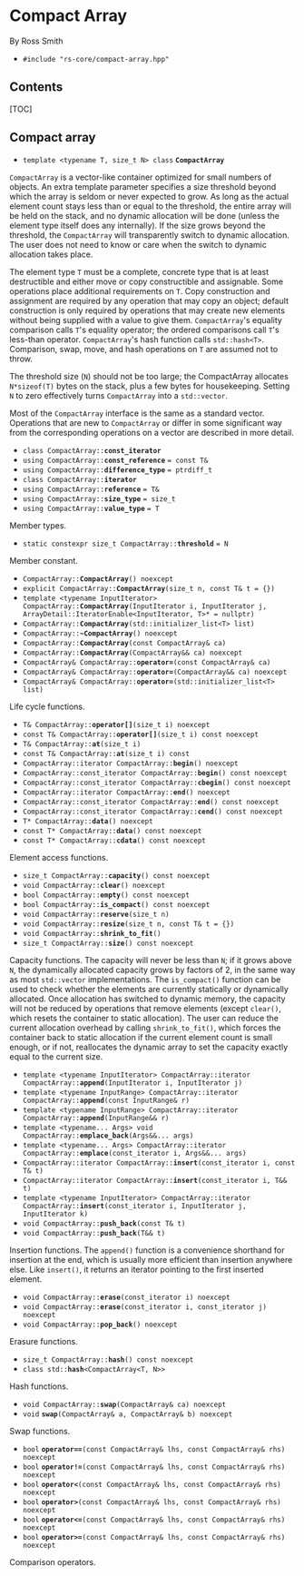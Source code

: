 # Compact Array #

By Ross Smith

* `#include "rs-core/compact-array.hpp"`

## Contents ##

[TOC]

## Compact array ##

* `template <typename T, size_t N> class` **`CompactArray`**

`CompactArray` is a vector-like container optimized for small numbers of
objects. An extra template parameter specifies a size threshold beyond which
the array is seldom or never expected to grow. As long as the actual element
count stays less than or equal to the threshold, the entire array will be held
on the stack, and no dynamic allocation will be done (unless the element type
itself does any internally). If the size grows beyond the threshold, the
`CompactArray` will transparently switch to dynamic allocation. The user does
not need to know or care when the switch to dynamic allocation takes place.

The element type `T` must be a complete, concrete type that is at least
destructible and either move or copy constructible and assignable. Some
operations place additional requirements on `T`. Copy construction and
assignment are required by any operation that may copy an object; default
construction is only required by operations that may create new elements
without being supplied with a value to give them. `CompactArray`'s equality
comparison calls `T`'s equality operator; the ordered comparisons call `T`'s
less-than operator. `CompactArray`'s hash function calls `std::hash<T>`.
Comparison, swap, move, and hash operations on `T` are assumed not to throw.

The threshold size (`N`) should not be too large; the CompactArray allocates
`N*sizeof(T)` bytes on the stack, plus a few bytes for housekeeping. Setting
`N` to zero effectively turns `CompactArray` into a `std::vector`.

Most of the `CompactArray` interface is the same as a standard vector.
Operations that are new to `CompactArray` or differ in some significant way
from the corresponding operations on a vector are described in more detail.

* `class CompactArray::`**`const_iterator`**
* `using CompactArray::`**`const_reference`** `= const T&`
* `using CompactArray::`**`difference_type`** `= ptrdiff_t`
* `class CompactArray::`**`iterator`**
* `using CompactArray::`**`reference`** `= T&`
* `using CompactArray::`**`size_type`** `= size_t`
* `using CompactArray::`**`value_type`** `= T`

Member types.

* `static constexpr size_t CompactArray::`**`threshold`** `= N`

Member constant.

* `CompactArray::`**`CompactArray`**`() noexcept`
* `explicit CompactArray::`**`CompactArray`**`(size_t n, const T& t = {})`
* `template <typename InputIterator> CompactArray::`**`CompactArray`**`(InputIterator i, InputIterator j, ArrayDetail::IteratorEnable<InputIterator, T>* = nullptr)`
* `CompactArray::`**`CompactArray`**`(std::initializer_list<T> list)`
* `CompactArray::`**`~CompactArray`**`() noexcept`
* `CompactArray::`**`CompactArray`**`(const CompactArray& ca)`
* `CompactArray::`**`CompactArray`**`(CompactArray&& ca) noexcept`
* `CompactArray& CompactArray::`**`operator=`**`(const CompactArray& ca)`
* `CompactArray& CompactArray::`**`operator=`**`(CompactArray&& ca) noexcept`
* `CompactArray& CompactArray::`**`operator=`**`(std::initializer_list<T> list)`

Life cycle functions.

* `T& CompactArray::`**`operator[]`**`(size_t i) noexcept`
* `const T& CompactArray::`**`operator[]`**`(size_t i) const noexcept`
* `T& CompactArray::`**`at`**`(size_t i)`
* `const T& CompactArray::`**`at`**`(size_t i) const`
* `CompactArray::iterator CompactArray::`**`begin`**`() noexcept`
* `CompactArray::const_iterator CompactArray::`**`begin`**`() const noexcept`
* `CompactArray::const_iterator CompactArray::`**`cbegin`**`() const noexcept`
* `CompactArray::iterator CompactArray::`**`end`**`() noexcept`
* `CompactArray::const_iterator CompactArray::`**`end`**`() const noexcept`
* `CompactArray::const_iterator CompactArray::`**`cend`**`() const noexcept`
* `T* CompactArray::`**`data`**`() noexcept`
* `const T* CompactArray::`**`data`**`() const noexcept`
* `const T* CompactArray::`**`cdata`**`() const noexcept`

Element access functions.

* `size_t CompactArray::`**`capacity`**`() const noexcept`
* `void CompactArray::`**`clear`**`() noexcept`
* `bool CompactArray::`**`empty`**`() const noexcept`
* `bool CompactArray::`**`is_compact`**`() const noexcept`
* `void CompactArray::`**`reserve`**`(size_t n)`
* `void CompactArray::`**`resize`**`(size_t n, const T& t = {})`
* `void CompactArray::`**`shrink_to_fit`**`()`
* `size_t CompactArray::`**`size`**`() const noexcept`

Capacity functions. The capacity will never be less than `N`; if it grows
above `N`, the dynamically allocated capacity grows by factors of 2, in the
same way as most `std::vector` implementations. The `is_compact()` function
can be used to check whether the elements are currently statically or
dynamically allocated. Once allocation has switched to dynamic memory, the
capacity will not be reduced by operations that remove elements (except
`clear()`, which resets the container to static allocation). The user can
reduce the current allocation overhead by calling `shrink_to_fit()`, which
forces the container back to static allocation if the current element count is
small enough, or if not, reallocates the dynamic array to set the capacity
exactly equal to the current size.

* `template <typename InputIterator> CompactArray::iterator CompactArray::`**`append`**`(InputIterator i, InputIterator j)`
* `template <typename InputRange> CompactArray::iterator CompactArray::`**`append`**`(const InputRange& r)`
* `template <typename InputRange> CompactArray::iterator CompactArray::`**`append`**`(InputRange&& r)`
* `template <typename... Args> void CompactArray::`**`emplace_back`**`(Args&&... args)`
* `template <typename... Args> CompactArray::iterator CompactArray::`**`emplace`**`(const_iterator i, Args&&... args)`
* `CompactArray::iterator CompactArray::`**`insert`**`(const_iterator i, const T& t)`
* `CompactArray::iterator CompactArray::`**`insert`**`(const_iterator i, T&& t)`
* `template <typename InputIterator> CompactArray::iterator CompactArray::`**`insert`**`(const_iterator i, InputIterator j, InputIterator k)`
* `void CompactArray::`**`push_back`**`(const T& t)`
* `void CompactArray::`**`push_back`**`(T&& t)`

Insertion functions. The `append()` function is a convenience shorthand for
insertion at the end, which is usually more efficient than insertion anywhere
else. Like `insert()`, it returns an iterator pointing to the first inserted
element.

* `void CompactArray::`**`erase`**`(const_iterator i) noexcept`
* `void CompactArray::`**`erase`**`(const_iterator i, const_iterator j) noexcept`
* `void CompactArray::`**`pop_back`**`() noexcept`

Erasure functions.

* `size_t CompactArray::`**`hash`**`() const noexcept`
* `class std::`**`hash`**`<CompactArray<T, N>>`

Hash functions.

* `void CompactArray::`**`swap`**`(CompactArray& ca) noexcept`
* `void` **`swap`**`(CompactArray& a, CompactArray& b) noexcept`

Swap functions.

* `bool` **`operator==`**`(const CompactArray& lhs, const CompactArray& rhs) noexcept`
* `bool` **`operator!=`**`(const CompactArray& lhs, const CompactArray& rhs) noexcept`
* `bool` **`operator<`**`(const CompactArray& lhs, const CompactArray& rhs) noexcept`
* `bool` **`operator>`**`(const CompactArray& lhs, const CompactArray& rhs) noexcept`
* `bool` **`operator<=`**`(const CompactArray& lhs, const CompactArray& rhs) noexcept`
* `bool` **`operator>=`**`(const CompactArray& lhs, const CompactArray& rhs) noexcept`

Comparison operators.
